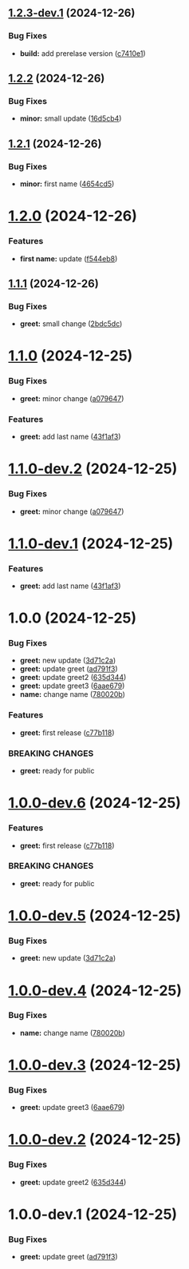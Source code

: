 ## [1.2.3-dev.1](https://github.com/abudayah/hello-world/compare/v1.2.2...v1.2.3-dev.1) (2024-12-26)


### Bug Fixes

* **build:** add prerelase version ([c7410e1](https://github.com/abudayah/hello-world/commit/c7410e12a8074ad8d53b1c50d0e0dad99b65d3ac))

## [1.2.2](https://github.com/abudayah/hello-world/compare/v1.2.1...v1.2.2) (2024-12-26)


### Bug Fixes

* **minor:** small update ([16d5cb4](https://github.com/abudayah/hello-world/commit/16d5cb4b390466231f65ebe8dfb19c88aee81aa3))

## [1.2.1](https://github.com/abudayah/hello-world/compare/v1.2.0...v1.2.1) (2024-12-26)


### Bug Fixes

* **minor:** first name ([4654cd5](https://github.com/abudayah/hello-world/commit/4654cd5adc0e01907c8190f96db8b1043949c942))

# [1.2.0](https://github.com/abudayah/hello-world/compare/v1.1.1...v1.2.0) (2024-12-26)


### Features

* **first name:** update ([f544eb8](https://github.com/abudayah/hello-world/commit/f544eb8dcfba2b9738a6fd36284fa058f3aa9ce8))

## [1.1.1](https://github.com/abudayah/hello-world/compare/v1.1.0...v1.1.1) (2024-12-26)


### Bug Fixes

* **greet:** small change ([2bdc5dc](https://github.com/abudayah/hello-world/commit/2bdc5dcde518ce1741d81c0412269507d3cb5702))

# [1.1.0](https://github.com/abudayah/hello-world/compare/v1.0.0...v1.1.0) (2024-12-25)


### Bug Fixes

* **greet:** minor change ([a079647](https://github.com/abudayah/hello-world/commit/a0796471b8506b19e8a71839bda058417750dc94))


### Features

* **greet:** add last name ([43f1af3](https://github.com/abudayah/hello-world/commit/43f1af30a75fcaec4009a92b9c5116e0ab9b1621))

# [1.1.0-dev.2](https://github.com/abudayah/hello-world/compare/v1.1.0-dev.1...v1.1.0-dev.2) (2024-12-25)


### Bug Fixes

* **greet:** minor change ([a079647](https://github.com/abudayah/hello-world/commit/a0796471b8506b19e8a71839bda058417750dc94))

# [1.1.0-dev.1](https://github.com/abudayah/hello-world/compare/v1.0.0...v1.1.0-dev.1) (2024-12-25)


### Features

* **greet:** add last name ([43f1af3](https://github.com/abudayah/hello-world/commit/43f1af30a75fcaec4009a92b9c5116e0ab9b1621))

# 1.0.0 (2024-12-25)


### Bug Fixes

* **greet:** new update ([3d71c2a](https://github.com/abudayah/hello-world/commit/3d71c2a7873c4a3b4089362cc6c18de5fc0f99eb))
* **greet:** update greet ([ad791f3](https://github.com/abudayah/hello-world/commit/ad791f3db56a4fbf2a9b3628aae4d862f22f3da6))
* **greet:** update greet2 ([635d344](https://github.com/abudayah/hello-world/commit/635d344c87d1f06b90e91233b00e3fd06766d6f6))
* **greet:** update greet3 ([6aae679](https://github.com/abudayah/hello-world/commit/6aae6792fbf2fedc9c510e5adc4dda280fde1a06))
* **name:** change name ([780020b](https://github.com/abudayah/hello-world/commit/780020b8be0d510e1bb1c55b4dc82165b2d16034))


### Features

* **greet:** first release ([c77b118](https://github.com/abudayah/hello-world/commit/c77b11885c1403bf15387ada05d3e02b591673dc))


### BREAKING CHANGES

* **greet:** ready for public

# [1.0.0-dev.6](https://github.com/abudayah/hello-world/compare/v1.0.0-dev.5...v1.0.0-dev.6) (2024-12-25)


### Features

* **greet:** first release ([c77b118](https://github.com/abudayah/hello-world/commit/c77b11885c1403bf15387ada05d3e02b591673dc))


### BREAKING CHANGES

* **greet:** ready for public

# [1.0.0-dev.5](https://github.com/abudayah/hello-world/compare/v1.0.0-dev.4...v1.0.0-dev.5) (2024-12-25)


### Bug Fixes

* **greet:** new update ([3d71c2a](https://github.com/abudayah/hello-world/commit/3d71c2a7873c4a3b4089362cc6c18de5fc0f99eb))

# [1.0.0-dev.4](https://github.com/abudayah/hello-world/compare/v1.0.0-dev.3...v1.0.0-dev.4) (2024-12-25)


### Bug Fixes

* **name:** change name ([780020b](https://github.com/abudayah/hello-world/commit/780020b8be0d510e1bb1c55b4dc82165b2d16034))

# [1.0.0-dev.3](https://github.com/abudayah/hello-world/compare/v1.0.0-dev.2...v1.0.0-dev.3) (2024-12-25)


### Bug Fixes

* **greet:** update greet3 ([6aae679](https://github.com/abudayah/hello-world/commit/6aae6792fbf2fedc9c510e5adc4dda280fde1a06))

# [1.0.0-dev.2](https://github.com/abudayah/hello-world/compare/v1.0.0-dev.1...v1.0.0-dev.2) (2024-12-25)


### Bug Fixes

* **greet:** update greet2 ([635d344](https://github.com/abudayah/hello-world/commit/635d344c87d1f06b90e91233b00e3fd06766d6f6))

# 1.0.0-dev.1 (2024-12-25)


### Bug Fixes

* **greet:** update greet ([ad791f3](https://github.com/abudayah/hello-world/commit/ad791f3db56a4fbf2a9b3628aae4d862f22f3da6))
